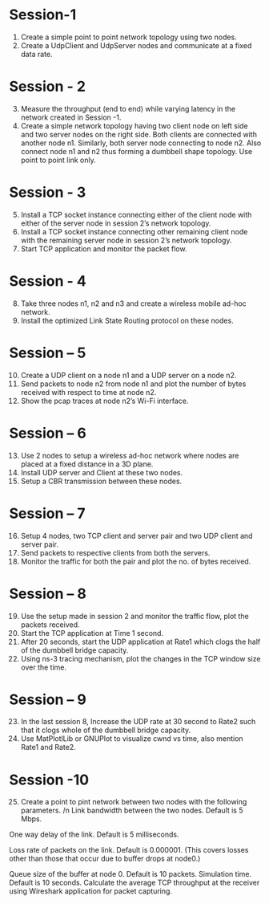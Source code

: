 # Session-1
1. Create a simple point to point network topology using two nodes.
2. Create a UdpClient and UdpServer nodes and communicate at a fixed data 
rate.

# Session - 2
3. Measure the throughput (end to end) while varying latency in the network 
created in Session -1.
4. Create a simple network topology having two client node on left side and 
two server nodes on the right side. Both clients are connected with another 
node n1. Similarly, both server node connecting to node n2. Also connect 
node n1 and n2 thus forming a dumbbell shape topology. Use point to point 
link only.

# Session - 3 
5. Install a TCP socket instance connecting either of the client node with either 
of the server node in session 2’s network topology.
6. Install a TCP socket instance connecting other remaining client node with 
the remaining server node in session 2’s network topology.
7. Start TCP application and monitor the packet flow.

# Session - 4 
8. Take three nodes n1, n2 and n3 and create a wireless mobile ad-hoc network.
9. Install the optimized Link State Routing protocol on these nodes.

# Session – 5
10. Create a UDP client on a node n1 and a UDP server on a node n2.
11. Send packets to node n2 from node n1 and plot the number of bytes received 
with respect to time at node n2.
12. Show the pcap traces at node n2’s Wi-Fi interface. 

# Session – 6
13. Use 2 nodes to setup a wireless ad-hoc network where nodes are placed at 
a fixed distance in a 3D plane.
14. Install UDP server and Client at these two nodes.
15. Setup a CBR transmission between these nodes.

# Session – 7
16. Setup 4 nodes, two TCP client and server pair and two UDP client and 
server pair.
17. Send packets to respective clients from both the servers.
18. Monitor the traffic for both the pair and plot the no. of bytes received.

# Session – 8
19. Use the setup made in session 2 and monitor the traffic flow, plot the packets 
received.
20. Start the TCP application at Time 1 second.
21. After 20 seconds, start the UDP application at Rate1 which clogs the half of 
the dumbbell bridge capacity.
22. Using ns-3 tracing mechanism, plot the changes in the TCP window size 
over the time.

# Session – 9
23. In the last session 8, Increase the UDP rate at 30 second to Rate2 such that 
it clogs whole of the dumbbell bridge capacity.
24. Use MatPlotlLib or GNUPlot to visualize cwnd vs time, also mention Rate1 
and Rate2. 

# Session -10
25. Create a point to pint network between two nodes with the following 
parameters. /n
Link bandwidth between the two nodes. Default is 5 Mbps. 

One way delay of the link. Default is 5 milliseconds. 

Loss rate of packets on the link. Default is 0.000001. (This covers losses other 
than those that occur due to buffer drops at node0.) 

Queue size of the buffer at node 0. Default is 10 packets. 
Simulation time. Default is 10 seconds. 
Calculate the average TCP throughput at the receiver using Wireshark 
application for packet capturing.